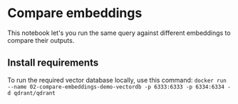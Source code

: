# Compare embeddings

This notebook let's you run the same query against different embeddings to compare their outputs.

## Install requirements

To run the required vector database locally, use this command:
`docker run --name 02-compare-embeddings-demo-vectordb -p 6333:6333 -p 6334:6334 -d qdrant/qdrant`
